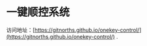 # 一键顺控系统

访问地址：[https://gitnorths.github.io/onekey-control/](https://gitnorths.github.io/onekey-control/) .